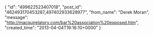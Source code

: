  {
   "id": "499622523407018",
   "post_id": "462493170453287_497402933628977",
   "from_name": "Derek Moran",
   "message": "http://macquirelatory.com/bar%20association%20exposed.htm",
   "created_time": "2013-04-04T19:16:10+0000"
 }
